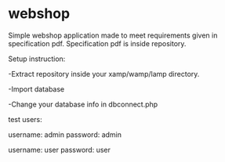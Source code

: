 # webshop
Simple webshop application made to meet requirements given in specification pdf.
Specification pdf is inside repository.

Setup instruction:

-Extract repository inside your xamp/wamp/lamp directory.

-Import database

-Change your database info in dbconnect.php

test users:

username: admin
password: admin

username: user
password: user
